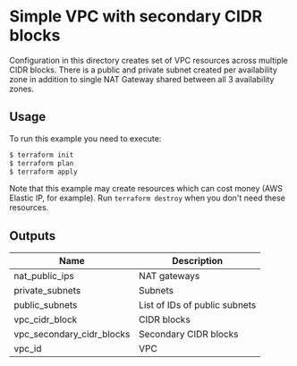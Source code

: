 # Simple VPC with secondary CIDR blocks
 Configuration in this directory creates set of VPC resources across multiple CIDR blocks.
 There is a public and private subnet created per availability zone in addition to single NAT Gateway shared between all 3 availability zones.
 ## Usage
 To run this example you need to execute:
 ```bash
$ terraform init
$ terraform plan
$ terraform apply
```
 Note that this example may create resources which can cost money (AWS Elastic IP, for example). Run `terraform destroy` when you don't need these resources.
 <!-- BEGINNING OF PRE-COMMIT-TERRAFORM DOCS HOOK -->
 ## Outputs
 | Name | Description |
|------|-------------|
| nat_public_ips | NAT gateways |
| private_subnets | Subnets |
| public_subnets | List of IDs of public subnets |
| vpc_cidr_block | CIDR blocks |
| vpc_secondary_cidr_blocks | Secondary CIDR blocks |
| vpc_id | VPC |
 <!-- END OF PRE-COMMIT-TERRAFORM DOCS HOOK -->
